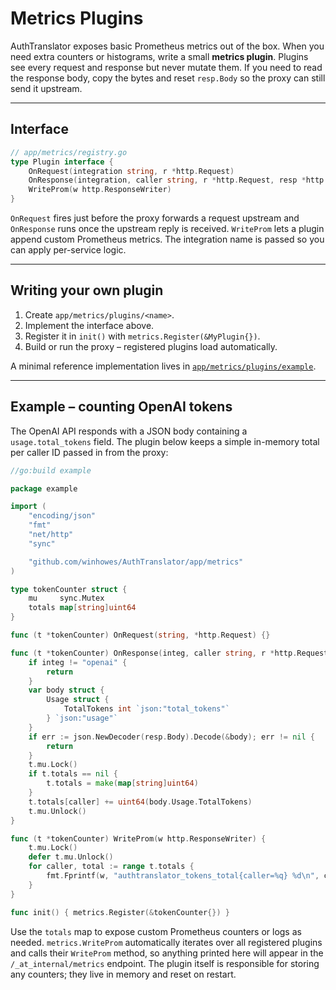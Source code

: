 # Metrics Plugins

AuthTranslator exposes basic Prometheus metrics out of the box. When you need extra
counters or histograms, write a small **metrics plugin**. Plugins see every
request and response but never mutate them. If you need to read the response body,
copy the bytes and reset `resp.Body` so the proxy can still send it upstream.

---

## Interface

```go
// app/metrics/registry.go
type Plugin interface {
    OnRequest(integration string, r *http.Request)
    OnResponse(integration, caller string, r *http.Request, resp *http.Response)
    WriteProm(w http.ResponseWriter)
}
```

`OnRequest` fires just before the proxy forwards a request upstream and
`OnResponse` runs once the upstream reply is received. `WriteProm` lets a plugin
append custom Prometheus metrics. The integration name is passed so you can
apply per-service logic.

---

## Writing your own plugin

1. Create `app/metrics/plugins/<name>`.
2. Implement the interface above.
3. Register it in `init()` with `metrics.Register(&MyPlugin{})`.
4. Build or run the proxy – registered plugins load automatically.

A minimal reference implementation lives in
[`app/metrics/plugins/example`](../app/metrics/plugins/example).

---

## Example – counting OpenAI tokens

The OpenAI API responds with a JSON body containing a `usage.total_tokens` field.
The plugin below keeps a simple in-memory total per caller ID passed in from the
proxy:

```go
//go:build example

package example

import (
    "encoding/json"
    "fmt"
    "net/http"
    "sync"

    "github.com/winhowes/AuthTranslator/app/metrics"
)

type tokenCounter struct {
    mu     sync.Mutex
    totals map[string]uint64
}

func (t *tokenCounter) OnRequest(string, *http.Request) {}

func (t *tokenCounter) OnResponse(integ, caller string, r *http.Request, resp *http.Response) {
    if integ != "openai" {
        return
    }
    var body struct {
        Usage struct {
            TotalTokens int `json:"total_tokens"`
        } `json:"usage"`
    }
    if err := json.NewDecoder(resp.Body).Decode(&body); err != nil {
        return
    }
    t.mu.Lock()
    if t.totals == nil {
        t.totals = make(map[string]uint64)
    }
    t.totals[caller] += uint64(body.Usage.TotalTokens)
    t.mu.Unlock()
}

func (t *tokenCounter) WriteProm(w http.ResponseWriter) {
    t.mu.Lock()
    defer t.mu.Unlock()
    for caller, total := range t.totals {
        fmt.Fprintf(w, "authtranslator_tokens_total{caller=%q} %d\n", caller, total)
    }
}

func init() { metrics.Register(&tokenCounter{}) }
```
Use the `totals` map to expose custom Prometheus counters or logs as needed.
`metrics.WriteProm` automatically iterates over all registered plugins and calls
their `WriteProm` method, so anything printed here will appear in the
`/_at_internal/metrics` endpoint. The plugin itself is responsible for storing
any counters; they live in memory and reset on restart.
